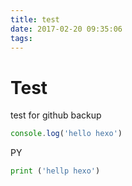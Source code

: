 ```yaml
---
title: test
date: 2017-02-20 09:35:06
tags:
---
```


# Test

test for github backup

```js
console.log('hello hexo')
```

PY

```python
print ('hellp hexo')
```
